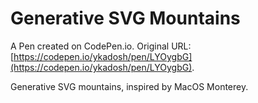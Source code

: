# Generative SVG Mountains

A Pen created on CodePen.io. Original URL: [https://codepen.io/ykadosh/pen/LYOygbG](https://codepen.io/ykadosh/pen/LYOygbG).

Generative SVG mountains, inspired by MacOS Monterey.
